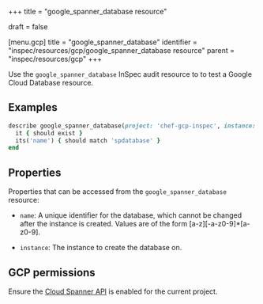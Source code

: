 +++
title = "google_spanner_database resource"

draft = false


[menu.gcp]
title = "google_spanner_database"
identifier = "inspec/resources/gcp/google_spanner_database resource"
parent = "inspec/resources/gcp"
+++

Use the `google_spanner_database` InSpec audit resource to to test a Google Cloud Database resource.

## Examples

```ruby
describe google_spanner_database(project: 'chef-gcp-inspec', instance: 'spinstance', name: 'spdatabase') do
  it { should exist }
  its('name') { should match 'spdatabase' }
end
```

## Properties

Properties that can be accessed from the `google_spanner_database` resource:


  * `name`: A unique identifier for the database, which cannot be changed after the instance is created. Values are of the form [a-z][-a-z0-9]*[a-z0-9].

  * `instance`: The instance to create the database on.


## GCP permissions

Ensure the [Cloud Spanner API](https://console.cloud.google.com/apis/library/spanner.googleapis.com/) is enabled for the current project.
